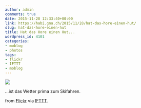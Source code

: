 ```yaml
---
author: admin
comments: true
date: 2015-11-28 12:33:40+00:00
link: https://habi.gna.ch/2015/11/28/hat-das-hore-einen-hut/
slug: hat-das-hore-einen-hut
title: Hat das Hore einen Hut...
wordpress_id: 4101
categories:
- moblog
- photos
tags:
- flickr
- IFTTT
- moblog
---
```


![](http://ift.tt/21le8DA)  

...ist das Wetter prima zum Skifahren.  

from [Flickr](http://flic.kr/p/ByGYTJ) via [IFTTT](http://ift.tt/1c4nCfM).
